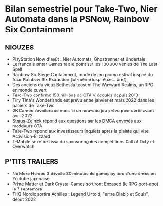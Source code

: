 # Bilan semestriel pour Take-Two, Nier Automata dans la PSNow, Rainbow Six Containment

## NIOUZES

- PlayStation Now d'août : Nier Automata, Ghostrunner et Undertale
- Le français Ishtar Games fait le point sur les 130.000 ventes de The Last Spell
- Rainbow Six Siege Containment, mode de jeu promo estival inspiré du futur Rainbow Six Extraction (lui-même inspiré de... bref)
- Des anciens du vieux Bethesda teasent The Wayward Realms, un RPG en monde ouvert
- Take-Two confirme 150 millions de GTA V écoulés depuis 2013
- Tiny Tina's Wonderlands est prévu entre janvier et mars 2022 dans les papiers de Take-Two
- 2K Games dévoilera ce mois-ci un nouveau jeu prévu pour sortir avant avril 2022
- Straus-Zelnick répond aux questions sur les DMCA envoyés aux moddeurs GTA
- Take-Two répond aux investisseurs inquiets après la plainte qui vise Activision-Blizzard
- T-Mobile se retire fissa du sponsoring des compétitions Call of Duty et Overwatch

## P'TITS TRAILERS

- No More Heroes 3 dévoile 30 minutes de gameplay lors d'une émission Youtube japonaise
- Prime Matter et Dark Crystal Games sortiront Encased (le RPG post-apo) le 7 septembre
- THQ Nordic sortira Achilles : Legend Untold, "entre Diablo et Souls", début 2022
